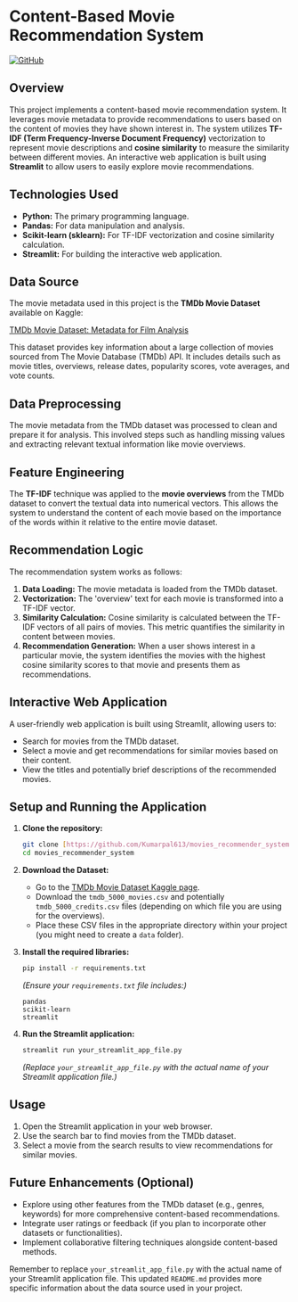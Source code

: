 # Content-Based Movie Recommendation System

[![GitHub](https://img.shields.io/badge/GitHub-Repo-blue?logo=github)](https://github.com/Kumarpal613/movies_recommender_system)

## Overview

This project implements a content-based movie recommendation system. It leverages movie metadata to provide recommendations to users based on the content of movies they have shown interest in. The system utilizes **TF-IDF (Term Frequency-Inverse Document Frequency)** vectorization to represent movie descriptions and **cosine similarity** to measure the similarity between different movies. An interactive web application is built using **Streamlit** to allow users to easily explore movie recommendations.

## Technologies Used

* **Python:** The primary programming language.
* **Pandas:** For data manipulation and analysis.
* **Scikit-learn (sklearn):** For TF-IDF vectorization and cosine similarity calculation.
* **Streamlit:** For building the interactive web application.

## Data Source

The movie metadata used in this project is the **TMDb Movie Dataset** available on Kaggle:

[TMDb Movie Dataset: Metadata for Film Analysis](https://www.kaggle.com/datasets/tmdb/tmdb-movie-metadata)

This dataset provides key information about a large collection of movies sourced from The Movie Database (TMDb) API. It includes details such as movie titles, overviews, release dates, popularity scores, vote averages, and vote counts.

## Data Preprocessing

The movie metadata from the TMDb dataset was processed to clean and prepare it for analysis. This involved steps such as handling missing values and extracting relevant textual information like movie overviews.

## Feature Engineering

The **TF-IDF** technique was applied to the **movie overviews** from the TMDb dataset to convert the textual data into numerical vectors. This allows the system to understand the content of each movie based on the importance of the words within it relative to the entire movie dataset.

## Recommendation Logic

The recommendation system works as follows:

1.  **Data Loading:** The movie metadata is loaded from the TMDb dataset.
2.  **Vectorization:** The 'overview' text for each movie is transformed into a TF-IDF vector.
3.  **Similarity Calculation:** Cosine similarity is calculated between the TF-IDF vectors of all pairs of movies. This metric quantifies the similarity in content between movies.
4.  **Recommendation Generation:** When a user shows interest in a particular movie, the system identifies the movies with the highest cosine similarity scores to that movie and presents them as recommendations.

## Interactive Web Application

A user-friendly web application is built using Streamlit, allowing users to:

* Search for movies from the TMDb dataset.
* Select a movie and get recommendations for similar movies based on their content.
* View the titles and potentially brief descriptions of the recommended movies.

## Setup and Running the Application

1.  **Clone the repository:**
    ```bash
    git clone [https://github.com/Kumarpal613/movies_recommender_system.git](https://github.com/Kumarpal613/movies_recommender_system.git)
    cd movies_recommender_system
    ```

2.  **Download the Dataset:**
    * Go to the [TMDb Movie Dataset Kaggle page](https://www.kaggle.com/datasets/tmdb/tmdb-movie-metadata).
    * Download the `tmdb_5000_movies.csv` and potentially `tmdb_5000_credits.csv` files (depending on which file you are using for the overviews).
    * Place these CSV files in the appropriate directory within your project (you might need to create a `data` folder).

3.  **Install the required libraries:**
    ```bash
    pip install -r requirements.txt
    ```
    *(Ensure your `requirements.txt` file includes:)*
    ```
    pandas
    scikit-learn
    streamlit
    ```

4.  **Run the Streamlit application:**
    ```bash
    streamlit run your_streamlit_app_file.py
    ```
    *(Replace `your_streamlit_app_file.py` with the actual name of your Streamlit application file.)*

## Usage

1.  Open the Streamlit application in your web browser.
2.  Use the search bar to find movies from the TMDb dataset.
3.  Select a movie from the search results to view recommendations for similar movies.

## Future Enhancements (Optional)

* Explore using other features from the TMDb dataset (e.g., genres, keywords) for more comprehensive content-based recommendations.
* Integrate user ratings or feedback (if you plan to incorporate other datasets or functionalities).
* Implement collaborative filtering techniques alongside content-based methods.



Remember to replace `your_streamlit_app_file.py` with the actual name of your Streamlit application file. This updated `README.md` provides more specific information about the data source used in your project.
